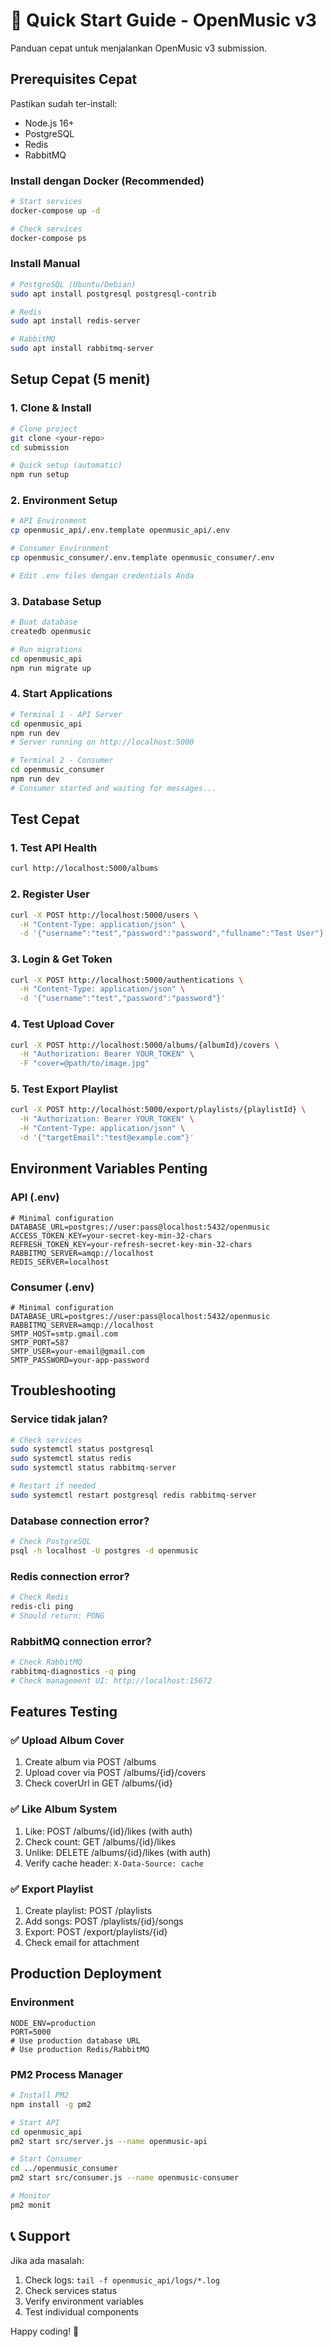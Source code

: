 # 🚀 Quick Start Guide - OpenMusic v3

Panduan cepat untuk menjalankan OpenMusic v3 submission.

## Prerequisites Cepat

Pastikan sudah ter-install:
- Node.js 16+
- PostgreSQL
- Redis
- RabbitMQ

### Install dengan Docker (Recommended)
```bash
# Start services
docker-compose up -d

# Check services
docker-compose ps
```

### Install Manual
```bash
# PostgreSQL (Ubuntu/Debian)
sudo apt install postgresql postgresql-contrib

# Redis
sudo apt install redis-server

# RabbitMQ
sudo apt install rabbitmq-server
```

## Setup Cepat (5 menit)

### 1. Clone & Install
```bash
# Clone project
git clone <your-repo>
cd submission

# Quick setup (automatic)
npm run setup
```

### 2. Environment Setup
```bash
# API Environment
cp openmusic_api/.env.template openmusic_api/.env

# Consumer Environment  
cp openmusic_consumer/.env.template openmusic_consumer/.env

# Edit .env files dengan credentials Anda
```

### 3. Database Setup
```bash
# Buat database
createdb openmusic

# Run migrations
cd openmusic_api
npm run migrate up
```

### 4. Start Applications
```bash
# Terminal 1 - API Server
cd openmusic_api
npm run dev
# Server running on http://localhost:5000

# Terminal 2 - Consumer
cd openmusic_consumer  
npm run dev
# Consumer started and waiting for messages...
```

## Test Cepat

### 1. Test API Health
```bash
curl http://localhost:5000/albums
```

### 2. Register User
```bash
curl -X POST http://localhost:5000/users \
  -H "Content-Type: application/json" \
  -d '{"username":"test","password":"password","fullname":"Test User"}'
```

### 3. Login & Get Token
```bash
curl -X POST http://localhost:5000/authentications \
  -H "Content-Type: application/json" \
  -d '{"username":"test","password":"password"}'
```

### 4. Test Upload Cover
```bash
curl -X POST http://localhost:5000/albums/{albumId}/covers \
  -H "Authorization: Bearer YOUR_TOKEN" \
  -F "cover=@path/to/image.jpg"
```

### 5. Test Export Playlist
```bash
curl -X POST http://localhost:5000/export/playlists/{playlistId} \
  -H "Authorization: Bearer YOUR_TOKEN" \
  -H "Content-Type: application/json" \
  -d '{"targetEmail":"test@example.com"}'
```

## Environment Variables Penting

### API (.env)
```env
# Minimal configuration
DATABASE_URL=postgres://user:pass@localhost:5432/openmusic
ACCESS_TOKEN_KEY=your-secret-key-min-32-chars
REFRESH_TOKEN_KEY=your-refresh-secret-key-min-32-chars
RABBITMQ_SERVER=amqp://localhost
REDIS_SERVER=localhost
```

### Consumer (.env)
```env
# Minimal configuration
DATABASE_URL=postgres://user:pass@localhost:5432/openmusic
RABBITMQ_SERVER=amqp://localhost
SMTP_HOST=smtp.gmail.com
SMTP_PORT=587
SMTP_USER=your-email@gmail.com
SMTP_PASSWORD=your-app-password
```

## Troubleshooting

### Service tidak jalan?
```bash
# Check services
sudo systemctl status postgresql
sudo systemctl status redis
sudo systemctl status rabbitmq-server

# Restart if needed
sudo systemctl restart postgresql redis rabbitmq-server
```

### Database connection error?
```bash
# Check PostgreSQL
psql -h localhost -U postgres -d openmusic
```

### Redis connection error?
```bash
# Check Redis
redis-cli ping
# Should return: PONG
```

### RabbitMQ connection error?
```bash
# Check RabbitMQ
rabbitmq-diagnostics -q ping
# Check management UI: http://localhost:15672
```

## Features Testing

### ✅ Upload Album Cover
1. Create album via POST /albums
2. Upload cover via POST /albums/{id}/covers
3. Check coverUrl in GET /albums/{id}

### ✅ Like Album System
1. Like: POST /albums/{id}/likes (with auth)
2. Check count: GET /albums/{id}/likes
3. Unlike: DELETE /albums/{id}/likes (with auth)
4. Verify cache header: `X-Data-Source: cache`

### ✅ Export Playlist
1. Create playlist: POST /playlists
2. Add songs: POST /playlists/{id}/songs
3. Export: POST /export/playlists/{id}
4. Check email for attachment

## Production Deployment

### Environment
```env
NODE_ENV=production
PORT=5000
# Use production database URL
# Use production Redis/RabbitMQ
```

### PM2 Process Manager
```bash
# Install PM2
npm install -g pm2

# Start API
cd openmusic_api
pm2 start src/server.js --name openmusic-api

# Start Consumer
cd ../openmusic_consumer
pm2 start src/consumer.js --name openmusic-consumer

# Monitor
pm2 monit
```

## 📞 Support

Jika ada masalah:
1. Check logs: `tail -f openmusic_api/logs/*.log`
2. Check services status
3. Verify environment variables
4. Test individual components

Happy coding! 🎵
